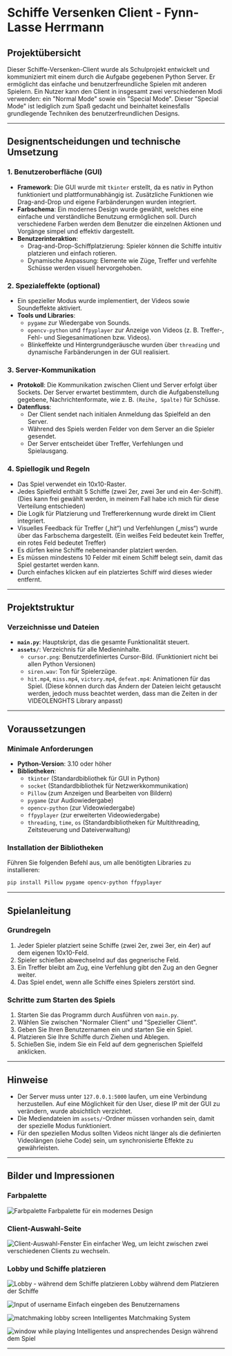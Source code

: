 # Schiffe Versenken Client - Fynn-Lasse Herrmann

## Projektübersicht
Dieser Schiffe-Versenken-Client wurde als Schulprojekt entwickelt und kommuniziert mit einem durch die Aufgabe gegebenen Python Server. Er ermöglicht das einfache und benutzerfreundliche Spielen mit anderen Spielern. Ein Nutzer kann den Client in insgesamt zwei verschiedenen Modi verwenden: ein "Normal Mode" sowie ein "Special Mode". Dieser "Special Mode" ist lediglich zum Spaß gedacht und beinhaltet keinesfalls grundlegende Techniken des benutzerfreundlichen Designs.

---

## Designentscheidungen und technische Umsetzung

### 1. **Benutzeroberfläche (GUI)**
   - **Framework**: Die GUI wurde mit `tkinter` erstellt, da es nativ in Python funktioniert und plattformunabhängig ist. Zusätzliche Funktionen wie Drag-and-Drop und eigene Farbänderungen wurden integriert.
   - **Farbschema**: Ein modernes Design wurde gewählt, welches eine einfache und verständliche Benutzung ermöglichen soll. Durch verschiedene Farben werden dem Benutzer die einzelnen Aktionen und Vorgänge simpel und effektiv dargestellt.
   - **Benutzerinteraktion**: 
     - Drag-and-Drop-Schiffplatzierung: Spieler können die Schiffe intuitiv platzieren und einfach rotieren.
     - Dynamische Anpassung: Elemente wie Züge, Treffer und verfehlte Schüsse werden visuell hervorgehoben.

### 2. **Spezialeffekte (optional)**
   - Ein spezieller Modus wurde implementiert, der Videos sowie Soundeffekte aktiviert.
   - **Tools und Libraries**:
     - `pygame` zur Wiedergabe von Sounds.
     - `opencv-python` und `ffpyplayer` zur Anzeige von Videos (z. B. Treffer-, Fehl- und Siegesanimationen bzw. Videos).
     - Blinkeffekte und Hintergrundgeräusche wurden über `threading` und dynamische Farbänderungen in der GUI realisiert.

### 3. **Server-Kommunikation**
   - **Protokoll**: Die Kommunikation zwischen Client und Server erfolgt über Sockets. Der Server erwartet bestimmtem, durch die Aufgabenstellung gegebene, Nachrichtenformate, wie z. B. `(Reihe, Spalte)` für Schüsse.
   - **Datenfluss**:
     - Der Client sendet nach initialen Anmeldung das Spielfeld an den Server.
     - Während des Spiels werden Felder von dem Server an die Spieler gesendet.
     - Der Server entscheidet über Treffer, Verfehlungen und Spielausgang.

### 4. **Spiellogik und Regeln**
   - Das Spiel verwendet ein 10x10-Raster.
   - Jedes Spielfeld enthält 5 Schiffe (zwei 2er, zwei 3er und ein 4er-Schiff). (Dies kann frei gewählt werden, in meinem Fall habe ich mich für diese Verteilung entschieden)
   - Die Logik für Platzierung und Treffererkennung wurde direkt im Client integriert.
   - Visuelles Feedback für Treffer („hit“) und Verfehlungen („miss“) wurde über das Farbschema dargestellt. (Ein weißes Feld bedeutet kein Treffer, ein rotes Feld bedeutet Treffer)
   - Es dürfen keine Schiffe nebeneinander platziert werden.
   - Es müssen mindestens 10 Felder mit einem Schiff belegt sein, damit das Spiel gestartet werden kann.
   - Durch einfaches klicken auf ein platziertes Schiff wird dieses wieder entfernt.

---

## Projektstruktur

### Verzeichnisse und Dateien
- **`main.py`**: Hauptskript, das die gesamte Funktionalität steuert.
- **`assets/`**: Verzeichnis für alle Medieninhalte.
  - `cursor.png`: Benutzerdefiniertes Cursor-Bild. (Funktioniert nicht bei allen Python Versionen)
  - `siren.wav`: Ton für Spielerzüge.
  - `hit.mp4`, `miss.mp4`, `victory.mp4`, `defeat.mp4`: Animationen für das Spiel. (Diese können durch das Ändern der Dateien leicht getauscht werden, jedoch muss beachtet werden, dass man die Zeiten in der VIDEOLENGHTS Library anpasst)

---

## Voraussetzungen

### Minimale Anforderungen
- **Python-Version**: 3.10 oder höher
- **Bibliotheken**:
  - `tkinter` (Standardbibliothek für GUI in Python)
  - `socket` (Standardbibliothek für Netzwerkkommunikation)
  - `Pillow` (zum Anzeigen und Bearbeiten von Bildern)
  - `pygame` (zur Audiowiedergabe)
  - `opencv-python` (zur Videowiedergabe)
  - `ffpyplayer` (zur erweiterten Videowiedergabe)
  - `threading`, `time`, `os` (Standardbibliotheken für Multithreading, Zeitsteuerung und Dateiverwaltung)

### Installation der Bibliotheken
Führen Sie folgenden Befehl aus, um alle benötigten Libraries zu installieren:

```bash
pip install Pillow pygame opencv-python ffpyplayer
```

---

## Spielanleitung

### Grundregeln
1. Jeder Spieler platziert seine Schiffe (zwei 2er, zwei 3er, ein 4er) auf dem eigenen 10x10-Feld.
2. Spieler schießen abwechselnd auf das gegnerische Feld.
3. Ein Treffer bleibt am Zug, eine Verfehlung gibt den Zug an den Gegner weiter.
4. Das Spiel endet, wenn alle Schiffe eines Spielers zerstört sind.

### Schritte zum Starten des Spiels
1. Starten Sie das Programm durch Ausführen von `main.py`.
2. Wählen Sie zwischen "Normaler Client" und "Spezieller Client".
3. Geben Sie Ihren Benutzernamen ein und starten Sie ein Spiel.
4. Platzieren Sie Ihre Schiffe durch Ziehen und Ablegen.
5. Schießen Sie, indem Sie ein Feld auf dem gegnerischen Spielfeld anklicken.

---

## Hinweise
- Der Server muss unter `127.0.0.1:5000` laufen, um eine Verbindung herzustellen. Auf eine Möglichkeit für den User, diese IP mit der GUI zu verändern, wurde absichtlich verzichtet.
- Die Mediendateien im `assets/`-Ordner müssen vorhanden sein, damit der spezielle Modus funktioniert.
- Für den speziellen Modus sollten Videos nicht länger als die definierten Videolängen (siehe Code) sein, um synchronisierte Effekte zu gewährleisten.

---
## Bilder und Impressionen
### Farbpalette
![Farbpalette](https://github.com/FynnHer/battleship-client/blob/main/examplepictures/color_palette.png?raw=true)
Farbpalette für ein modernes Design

### Client-Auswahl-Seite
![Client-Auswahl-Fenster](https://github.com/FynnHer/battleship-client/blob/main/examplepictures/client_selector.png?raw=true)
Ein einfacher Weg, um leicht zwischen zwei verschiedenen Clients zu wechseln.

### Lobby und Schiffe platzieren
![Lobby - während dem Schiffe platzieren](https://github.com/FynnHer/battleship-client/blob/main/examplepictures/ship_placing.png?raw=true)
Lobby während dem Platzieren der Schiffe

![Input of username](https://github.com/FynnHer/battleship-client/blob/main/examplepictures/user_input.png?raw=true)
Einfach eingeben des Benutzernamens

![matchmaking lobby screen](https://github.com/FynnHer/battleship-client/blob/main/examplepictures/matchmaking.png?raw=true)
Intelligentes Matchmaking System

![window while playing](https://github.com/FynnHer/battleship-client/blob/main/examplepictures/game_screen_your_turn.png?raw=true)
Intelligentes und ansprechendes Design während dem Spiel



---


